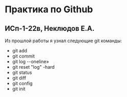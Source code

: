 # Практика по Github
## ИСп-1-22в, Неклюдов Е.А.
Из прошлой работы я узнал следующие git
команды:
* git add
* git commit
* git log --oneline»
* git reset "log" -hard
* git status
* git diff
* git config
* git init